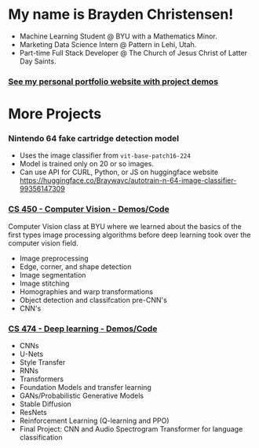 # My name is Brayden Christensen!

- Machine Learning Student @ BYU with a Mathematics Minor.
- Marketing Data Science Intern @ Pattern in Lehi, Utah.
- Part-time Full Stack Developer @ The Church of Jesus Christ of Latter Day Saints.

### [See my personal portfolio website with project demos](https://portfolio.braydenwc.com/)

# More Projects

### Nintendo 64 fake cartridge detection model
- Uses the image classifier from `vit-base-patch16-224`
- Model is trained only on 20 or so images.
- Can use API for CURL, Python, or JS on huggingface website
https://huggingface.co/Braywayc/autotrain-n-64-image-classifier-99356147309

### [CS 450 - Computer Vision - Demos/Code](Computer-Vision-Projects.md)
Computer Vision class at BYU where we learned about the basics of the first types image processing algorithms before deep learning took over the computer vision field.
- Image preprocessing
- Edge, corner, and shape detection
- Image segmentation
- Image stitching
- Homographies and warp transformations
- Object detection and classifcation pre-CNN's
- CNN's

### [CS 474 - Deep learning - Demos/Code](Deep-Learning-Projects.md)
- CNNs
- U-Nets
- Style Transfer
- RNNs
- Transformers
- Foundation Models and transfer learning
- GANs/Probabilistic Generative Models
- Stable Diffusion
- ResNets
- Reinforcement Learning (Q-learning and PPO)
- Final Project: CNN and Audio Spectrogram Transformer for language classification
